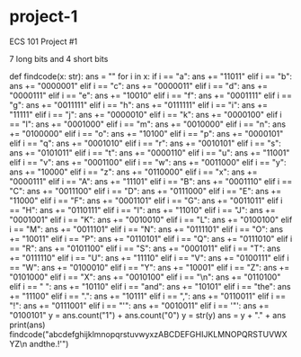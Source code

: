 # project-1
ECS 101 Project #1

7 long bits and 4 short bits 

def findcode(x: str):
    ans = ""
    for i in x:
       if i == "a":
           ans += "11011"
       elif i == "b":
           ans += "0000001"
       elif i == "c":
           ans += "0000011"
       elif i == "d":
            ans += "0000111"
       elif i == "e":
           ans += "10010"
       elif i == "f":
           ans += "0001111"
       elif i == "g":
           ans += "0011111"
       elif i == "h":
           ans += "0111111"
       elif i == "i":
           ans += "11111"
       elif i == "j":
           ans += "0000010"
       elif i == "k":
           ans += "0000100"
       elif i == "l":
           ans += "0001000"
       elif i == "m":
           ans += "0010000"
       elif i == "n":
           ans += "0100000"
       elif i == "o":
           ans += "10100"
       elif i == "p":
           ans += "0000101"
       elif i == "q":
           ans += "0001010"
       elif i == "r":
           ans += "0010101"
       elif i == "s":
           ans += "0101011"
       elif i == "t":
           ans += "0000110"
       elif i == "u":
           ans += "11001"
       elif i == "v":
           ans += "0001100"
       elif i == "w":
           ans += "0011000"
       elif i == "y":
           ans += "10000"
       elif i == "z":
           ans += "0110000"
       elif i == "x":
           ans += "0000111"
       elif i == "A":
           ans += "11101"
       elif i == "B":
           ans += "0001110"
       elif i == "C":
           ans += "0011100"
       elif i == "D":
           ans += "0111000"
       elif i == "E":
           ans += "11000"
       elif i == "F":
           ans += "0001101"
       elif i == "G":
           ans += "0011011"
       elif i == "H":
           ans += "0110111"
       elif i == "I":
           ans += "11010"
       elif i == "J":
           ans += "0001001"
       elif i == "K":
           ans += "0010010"
       elif i == "L":
           ans += "0100100"
       elif i == "M":
           ans += "0011101"
       elif i == "N":
           ans += "0111101"
       elif i == "O":
           ans += "10011"
       elif i == "P":
           ans += "0110101"
       elif i == "Q":
           ans += "0111010"
       elif i == "R":
           ans += "0101100"
       elif i == "S":
           ans += "0001011"
       elif i == "T":
           ans += "0111110"
       elif i == "U":
           ans += "11110"
       elif i == "V":
           ans += "0100111"
       elif i == "W":
           ans += "0100010"
       elif i == "Y":
           ans += "10001"
       elif i == "Z":
           ans += "0101000"
       elif i == "X":
           ans += "0010100"
       elif i == "\n":
           ans += "0110100"
       elif i == " ":
           ans += "10110"
       elif i == "and":
           ans += "10101"
       elif i == "the":
           ans += "11100"
       elif i == ".":
           ans += "10111"
       elif i == ",":
           ans += "0110011"
       elif i == "!":
           ans += "0111001"
       elif i == "'":
           ans += "0010011"
       elif i == '"':
           ans += "0100101"
    y = ans.count("1") + ans.count("0")
    y = str(y)
    ans = y + "." + ans
    print(ans)
findcode("abcdefghijklmnopqrstuvwyxzABCDEFGHIJKLMNOPQRSTUVWXYZ\n andthe.!'")
